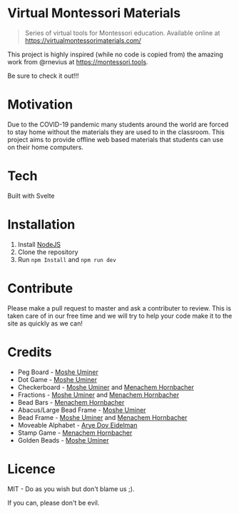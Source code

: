 # Virtual Montessori Materials

> Series of virtual tools for Montessori education. Available online at https://virtualmontessorimaterials.com/

This project is highly inspired (while no code is copied from) the amazing work from @rnevius at https://montessori.tools.

Be sure to check it out!!!

# Motivation

Due to the COVID-19 pandemic many students around the world are forced to stay home without the materials they are used to in the classroom. This project aims to provide offline web based materials that students can use on their home computers.

# Tech

Built with Svelte

# Installation

1. Install [NodeJS](https://nodejs.org/en/)
2. Clone the repository
3. Run `npm Install` and `npm run dev`

# Contribute

Please make a pull request to master and ask a contributer to review. This is taken care of in our free time and we will try to help your code make it to the site as quickly as we can!

# Credits

- Peg Board - [Moshe Uminer][1]
- Dot Game - [Moshe Uminer][1]
- Checkerboard - [Moshe Uminer][1] and [Menachem Hornbacher][2]
- Fractions - [Moshe Uminer][1] and [Menachem Hornbacher][2]
- Bead Bars - [Menachem Hornbacher][2]
- Abacus/Large Bead Frame - [Moshe Uminer][1]
- Bead Frame - [Moshe Uminer][1] and [Menachem Hornbacher][2]
- Moveable Alphabet - [Arye Dov Eidelman][3]
- Stamp Game - [Menachem Hornbacher][2]
- Golden Beads - [Moshe Uminer][1]

# Licence

MIT - Do as you wish but don't blame us ;).

If you can, please don't be evil.

[1]: https://github.com/mosheduminer
[2]: https://github.com/mhornbacher
[3]: https://github.com/arye-dov-eidelman
